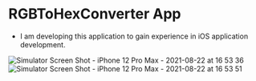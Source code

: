 # RGBToHexConverter App

- I am developing this application to gain experience in iOS application development.

![Simulator Screen Shot - iPhone 12 Pro Max - 2021-08-22 at 16 53 36](https://user-images.githubusercontent.com/49749125/130357745-48f475a0-3cfc-468b-a3fd-6cb092a445eb.png)
![Simulator Screen Shot - iPhone 12 Pro Max - 2021-08-22 at 16 53 51](https://user-images.githubusercontent.com/49749125/130357747-9671f50f-3aa2-4836-941d-e7ef4a4e33f7.png)
